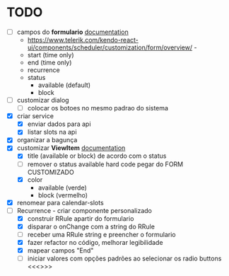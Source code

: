 # TODO

- [ ] campos do **formulario** [documentation](https://www.telerik.com/kendo-react-ui/components/scheduler/customization/form/editor/)
  - https://www.telerik.com/kendo-react-ui/components/scheduler/customization/form/overview/ -
  - start (time only)
  - end (time only)
  - recurrence
  - status
    - available (default)
    - block
- [ ] customizar dialog
  - [ ] colocar os botoes no mesmo padrao do sistema
- [x] criar service
  - [x] enviar dados para api
  - [x] listar slots na api
- [x] organizar a bagunça
- [x] customizar **ViewItem** [documentation](https://www.telerik.com/kendo-react-ui/components/scheduler/customization/items/view-item/)
  - [x] title (available or block) de acordo com o status
  - [ ] remover o status available hard code pegar do FORM CUSTOMIZADO
  - [x] color
    - available (verde)
    - block (vermelho)
- [x] renomear para calendar-slots
- [ ] Recurrence - criar componente personalizado
  - [x] construir RRule apartir do formulario
  - [x] disparar o onChange com a string do RRule
  - [ ] receber uma RRule string e preencher o formulario
  - [x] fazer refactor no código, melhorar legibilidade
  - [x] mapear campos "End"
  - [ ] iniciar valores com opções padrões ao selecionar os radio buttons <<<>>>
